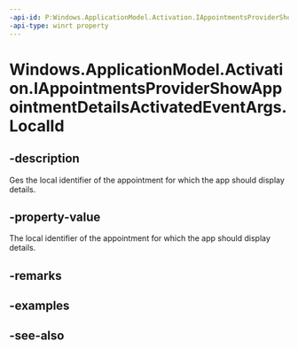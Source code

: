 ----api-id: P:Windows.ApplicationModel.Activation.IAppointmentsProviderShowAppointmentDetailsActivatedEventArgs.LocalId
-api-type: winrt property
---<!-- Property syntaxpublic string LocalId { get; }--># Windows.ApplicationModel.Activation.IAppointmentsProviderShowAppointmentDetailsActivatedEventArgs.LocalId## -descriptionGes the local identifier of the appointment for which the app should display details.## -property-valueThe local identifier of the appointment for which the app should display details.## -remarks## -examples## -see-also